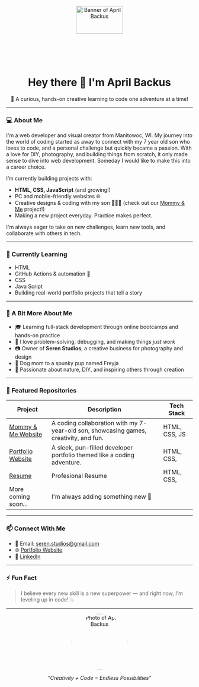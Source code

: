 <!-- Banner Image (upload your own banner or use a link to one you host) -->
<p align="center">
  <img src="https://media.licdn.com/dms/image/v2/D4D22AQFee99Zex83_Q/feedshare-shrink_2048_1536/B4DZcO05v7G0Ao-/0/1748300440191?e=1750896000&v=beta&t=_2Lp_wIlSGUzfCFCyLKFsL8uPFcWKOY34mKUgRVtHOc" alt="Banner of April Backus" style="width:50%; max-height: 150px; object-fit: cover;">
</p>

<h1 align="center">Hey there 👋 I'm April Backus</h1>
<p align="center">
  🌱 A curious, hands-on creative learning to code one adventure at a time!  
</p>

---

### 💻 About Me

I'm a web developer and visual creator from Manitowoc, WI. My journey into the world of coding started as away to connect with my 7 year old son who loves to code, and a personal challenge but quickly became a passion. With a love for DIY, photography, and building things from scratch, it only made sense to dive into web development. Someday I would like to make this into a career choice.

I’m currently building projects with:
- **HTML, CSS, JavaScript** (and growing!)
- PC and mobile-friendly websites 🌐
- Creative designs & coding with my son 🧠👩‍👦 (check out our [Mommy & Me](https://backusa920.github.io/MommyandMeWebsite/) project!)
- Making a new project everyday. Practice makes perfect.

I'm always eager to take on new challenges, learn new tools, and collaborate with others in tech.

---

### 🧠 Currently Learning

- HTML
- GitHub Actions & automation 🔁
- CSS
- Java Script
- Building real-world portfolio projects that tell a story

---

### 📸 A Bit More About Me

- 🎓 Learning full-stack development through online bootcamps and hands-on practice
- 🧩 I love problem-solving, debugging, and making things *just work*
- 📷 Owner of **Seren Studios**, a creative business for photography and design
- 🐶 Dog mom to a spunky pup named Freyja
- 🌿 Passionate about nature, DIY, and inspiring others through creation

---

### 📂 Featured Repositories

| Project | Description | Tech Stack |
|--------|-------------|------------|
| [Mommy & Me Website](https://backusa920.github.io/MommyandMeWebsite/) | A coding collaboration with my 7-year-old son, showcasing games, creativity, and fun. | HTML, CSS, JS |
| [Portfolio Website](https://backusa920.github.io/portfolio/) | A sleek, pun-filled developer portfolio themed like a coding adventure. | HTML, CSS, |
| [Resume](https://backusa920.github.io/Resume/) |Profesional Resume | HTML, CSS, |
| More coming soon... | I'm always adding something new 👀 | |

---

### 📫 Connect With Me

- 📧 Email: seren.studios@gmail.com  
- 🌐 [Portfolio Website](https://backusa920.github.io)  
- 💼 [LinkedIn](https://www.linkedin.com/in/april-backus-969a1b103/) 

---

### ⚡ Fun Fact

> I believe every new skill is a new superpower — and right now, I'm leveling up in code! 💥

---

<!-- You can add a personal photo here too -->
<p align="center">
  <img src="https://backusa920.github.io/portfolio/assets/5DM34036.jpg" alt="Photo of April Backus" width="150" style="border-radius: 50%;">
</p>

<p align="center"><i>“Creativity + Code = Endless Possibilities”</i></p>

